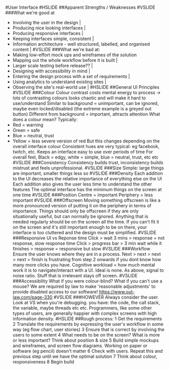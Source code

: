 #User Interface
#HSLIDE
##Apparent Strengths / Weaknesses
#VSLIDE
###What we're good at
- Involving the user in the design |
- Producing nice looking interfaces |
- Producing responsive interfaces |
- Keeping interfaces simple, consistent |
- Information architecture - well structured, labelled, and organised content |
#VSLIDE
###What we're bad at:
- Making low-effort mock ups and wireframes of the solution
- Mapping out the whole workflow before it is built |
- Larger scale testing before release?? |
- Designing with accessibility in mind |
- Entering the design process with a set of requirements |
- Using analytics to understand existing sites |
- Observing the site's real-world use |
#HSLIDE
##General UI Principles
#VSLIDE
###Colour
Colour contrast costs mental energy to process -> lots of contrasting colours looks chaotic and will make it hard to use/understand
Similar to background = unimportant, can be ignored, maybe even locked/disabled (the extreme example is a greyed out button)
Different from background = important, attracts attention
What does a colour mean? Typically:
- Red = warning
- Green = safe
- Blue = neutral, trust
- Yellow = less severe version of red
But this changes depending on the overall interface colour
Consistent hues are very typical: eg facebook, twitch, etc. Keeps an interface easy to use over periods of time
For overall feel, Black = edgy, white = simple, blue = neutral, trust, etc etc
#VSLIDE
###Consistency
Consistency builds trust, inconsistency builds mistrust and feels unprofessional.
#VSLIDE
###Size
Simple: large things are important, smaller things less so
#VSLIDE
###Density
Each addition to the UI decreases the relative importance of everything else on the UI
Each addition also gives the user less time to understand the other features
The optimal interface has the minimum things on the screen at one time
#VSLIDE
###Position
Centre = important
Periphery = less important
#VSLIDE
###Offscreen
Moving something offscreen is like a more pronounced version of putting it on the periphery in terms of importance.
Things should only be offscreen if they are only situationally useful, but can normally be ignored.
Anything that is needed regularly should be on the screen all the time.
If you can't fit it on the screen and it's still important enough to be on there, your interface is too cluttered and the design must be simplified.
#VSLIDE
###Responsive UI vs Reponse time
Click > wait 3 mins > response = not response, slow response time
Click > progress bar > 3 min wait while it finishes > response = responsive but slow
#VSLIDE
###Workflow
Ensure the user knows where they are in a process. Next > next > next > next > finish is frustrating from step 2 onwards if you dont know how many more clicks you have.
Cognitive workload = how much mental work it is to navigate/interact with a UI. Ideal is none.
As above, signal to noise ratio. Stuff that is irrelevant stays off screen.
#VSLIDE
###Accessibility
What if you were colour-blind?
What if you can't use a mouse?
We are required by law to make 'reasonable adjustments' to provide disabled access to our software! https://www.out-law.com/page-330
#VSLIDE
###HOWEVER
Always consider the user. Look at VS when you're debugging. you have: the code, the call stack, the variable, maybe threads etc etc. Programmers, like some other types of users, are generally happier with complex screens with high information density.
#HSLIDE
##Rough process:
1 Get the requirements
2 Translate the requirements by expressing the user's workflow in some way (eg flow chart, user stories)
3 Ensure that is correct by involving the users to some extent
4 What needs to be on the screen? What is more or less important? Think about position & size
5 Build simple mockups and wireframes, and screen flow diagrams. Working on paper or software (eg pencil) doesn't matter
6 Check with users. Repeat this and previous step until we have the optimal solution
7 Think about colour, responsiveness
8 Begin build
